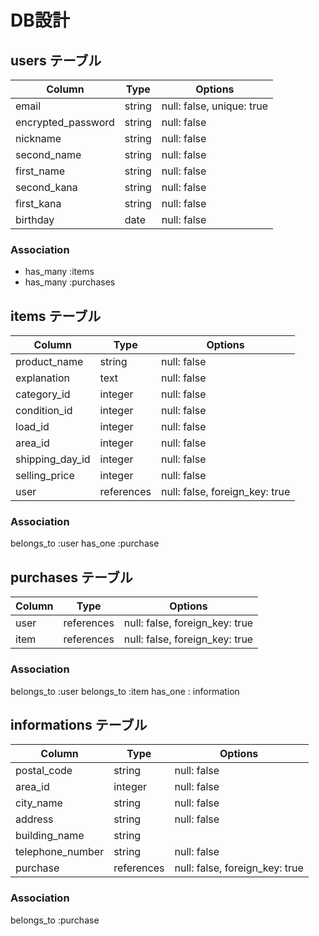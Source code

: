# DB設計

## users テーブル

| Column             | Type    | Options                   |
| ------------------ | ------  | --------------            |
| email              | string  | null: false, unique: true |
| encrypted_password | string  | null: false               |
| nickname           | string  | null: false               |
| second_name        | string  | null: false               |
| first_name         | string  | null: false               |
| second_kana        | string  | null: false               |
| first_kana         | string  | null: false               |
| birthday           | date    | null: false               |

### Association

* has_many :items
* has_many :purchases


## items テーブル

| Column          | Type       | Options                          |
| ----------      | --------   | ------------------------------   |
| product_name    | string     | null: false                      |
| explanation     | text       | null: false                      |
| category_id     | integer    | null: false                      |
| condition_id    | integer    | null: false                      |
| load_id         | integer    | null: false                      |
| area_id         | integer    | null: false                      |
| shipping_day_id | integer    | null: false                      |
| selling_price   | integer    | null: false                      |
| user            | references | null: false, foreign_key: true   |
### Association

belongs_to :user
has_one :purchase


## purchases テーブル

| Column   | Type       | Options                             |
| ---------| -------    | --------------                      |
| user     | references | null: false,  foreign_key: true     |
| item     | references | null: false,  foreign_key: true     |

### Association

belongs_to :user
belongs_to :item
has_one : information



## informations テーブル

| Column             | Type       | Options                        |
| ----------         | --------   | ------------------------------ |
| postal_code        | string     | null: false                    |
| area_id            | integer    | null: false                    |
| city_name          | string     | null: false                    |
| address            | string     | null: false                    |
| building_name      | string     |                                |
| telephone_number   | string     | null: false                    |
| purchase           | references | null: false, foreign_key: true |
### Association

belongs_to :purchase
